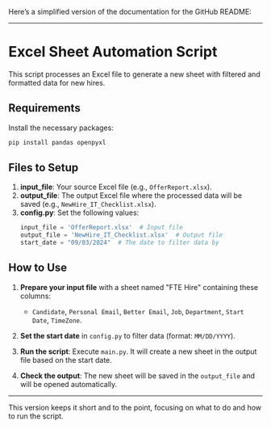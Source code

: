 Here’s a simplified version of the documentation for the GitHub README:

---

# Excel Sheet Automation Script

This script processes an Excel file to generate a new sheet with filtered and formatted data for new hires.

## Requirements

Install the necessary packages:

```bash
pip install pandas openpyxl
```

## Files to Setup

1. **input_file**: Your source Excel file (e.g., `OfferReport.xlsx`).
2. **output_file**: The output Excel file where the processed data will be saved (e.g., `NewHire_IT_Checklist.xlsx`).
3. **config.py**: Set the following values:
   ```python
   input_file = 'OfferReport.xlsx'  # Input file
   output_file = 'NewHire_IT_Checklist.xlsx'  # Output file
   start_date = "09/03/2024"  # The date to filter data by
   ```

## How to Use

1. **Prepare your input file** with a sheet named "FTE Hire" containing these columns:
   - `Candidate`, `Personal Email`, `Better Email`, `Job`, `Department`, `Start Date`, `TimeZone`.

2. **Set the start date** in `config.py` to filter data (format: `MM/DD/YYYY`).

3. **Run the script**: Execute `main.py`. It will create a new sheet in the output file based on the start date.

4. **Check the output**: The new sheet will be saved in the `output_file` and will be opened automatically.

---

This version keeps it short and to the point, focusing on what to do and how to run the script.
